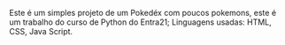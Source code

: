 Este é um simples projeto de um Pokedéx com poucos pokemons, este é um trabalho do curso de Python do Entra21;
Linguagens usadas: HTML, CSS, Java Script.
